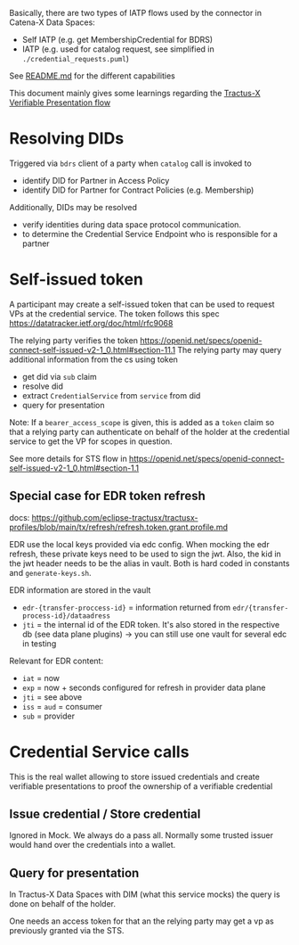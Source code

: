 Basically, there are two types of IATP flows used by the connector in Catena-X Data Spaces:

- Self IATP (e.g. get MembershipCredential for BDRS)
- IATP (e.g. used for catalog request, see simplified in `./credential_requests.puml`)

See [README.md](../README.md) for the different capabilities

This document mainly gives some learnings regarding
the [Tractus-X Verifiable Presentation flow](https://github.com/eclipse-tractusx/identity-trust/blob/main/specifications/verifiable.presentation.protocol.md)

# Resolving DIDs

Triggered via `bdrs` client of a party when `catalog` call is invoked to

- identify DID for Partner in Access Policy
- identify DID for Partner for Contract Policies (e.g. Membership)

Additionally, DIDs may be resolved

- verify identities during data space protocol communication.
- to determine the Credential Service Endpoint who is responsible for a partner

# Self-issued token

A participant may create a self-issued token that can be used to request VPs at the credential service.
The token follows this spec https://datatracker.ietf.org/doc/html/rfc9068

The relying party verifies the token https://openid.net/specs/openid-connect-self-issued-v2-1_0.html#section-11.1
The relying party may query additional information from the cs using token

- get did via `sub` claim
- resolve did
- extract `CredentialService` from `service` from did
- query for presentation

Note: If a `bearer_access_scope` is given, this is added as a `token` claim so that a relying party can authenticate on
behalf of the holder at the credential service to get the VP for scopes in question.

See more details for STS flow in  https://openid.net/specs/openid-connect-self-issued-v2-1_0.html#section-1.1

## Special case for EDR token refresh

docs: https://github.com/eclipse-tractusx/tractusx-profiles/blob/main/tx/refresh/refresh.token.grant.profile.md

EDR use the local keys provided via edc config. When mocking the edr refresh, these private keys need to be used to sign
the jwt. Also, the kid in the jwt header needs to be the alias in vault. Both is hard coded in constants and
`generate-keys.sh`.

EDR information are stored in the vault

- `edr-{transfer-proccess-id}` = information returned from `edr/{transfer-process-id}/dataadress`
- `jti` = the internal id of the EDR token. It's also stored in the respective db (see data plane plugins) -> you can
  still use one vault for several edc in testing

Relevant for EDR content:

- `iat` = now
- `exp` = now + seconds configured for refresh in provider data plane
- `jti` = see above
- `iss` = `aud` = consumer
- `sub` = provider

# Credential Service calls

This is the real wallet allowing to store issued credentials and create verifiable presentations to proof the ownership
of a verifiable credential

## Issue credential / Store credential

Ignored in Mock. We always do a pass all. Normally some trusted issuer would hand over the credentials into a wallet.

## Query for presentation

In Tractus-X Data Spaces with DIM (what this service mocks) the query is done on behalf of the holder.

One needs an access token for that an the relying party may get a vp as previously granted via the STS.
